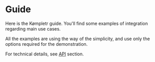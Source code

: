 # Guide

Here is the Kømpletr guide. You'll find some examples of integration regarding main use cases.

All the examples are using the way of the simplicity, and use only the options required for the demonstration.

For technical details, see [API](./api.md) section.